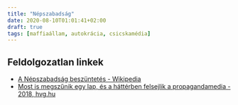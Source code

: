 ```yaml
---
title: "Népszabadság"
date: 2020-08-10T01:01:41+02:00
draft: true
tags: [maffiaállam, autokrácia, csicskamédia]
---
```


## Feldolgozatlan linkek

- [A Népszabadság beszüntetés - Wikipedia](https://hu.wikipedia.org/wiki/N%C3%A9pszabads%C3%A1g)
- [Most is megszűnik egy lap, és a háttérben felsejlik a propagandamedia - 2018, hvg.hu](https://hvg.hu/itthon/20181208_puch_laszlo_vasarnapi_hirek_nepszava)

